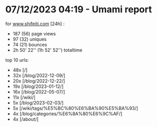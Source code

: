 # 07/12/2023 04:19 - Umami report
for www.shifeiti.com [24h] :

 - 187 (56) page views
 - 97 (32) uniques
 - 74 (21) bounces
 - 2h 50' 22'' (1h 52' 52'') totaltime


top 10 urls:
 - 48x [/]
 - 32x [/blog/2022-12-09/]
 - 20x [/blog/2022-12-22/]
 - 19x [/blog/2023-01-12/]
 - 16x [/blog/2022-05-07/]
 - 11x [/wiki/]
 - 5x [/blog/2023-02-03/]
 - 5x [/wiki/tags/%E5%BC%80%E6%BA%90%E5%BA%93/]
 - 4x [/blog/categories/%E6%8A%80%E6%9C%AF/]
 - 4x [/about/]


